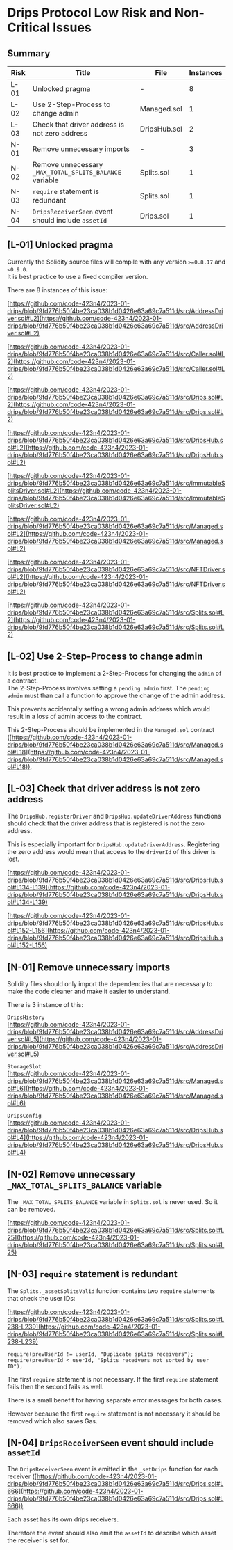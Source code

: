 # Drips Protocol Low Risk and Non-Critical Issues
## Summary
| Risk      | Title | File | Instances
| ----------- | ----------- | ----------- | ----------- |
| L-01      | Unlocked pragma | - | 8 |
| L-02      | Use 2-Step-Process to change admin | Managed.sol | 1 |
| L-03      | Check that driver address is not zero address | DripsHub.sol | 2 |
| N-01      | Remove unnecessary imports | - | 3 |
| N-02      | Remove unnecessary `_MAX_TOTAL_SPLITS_BALANCE` variable | Splits.sol | 1 |
| N-03      | `require` statement is redundant | Splits.sol | 1 |
| N-04      | `DripsReceiverSeen` event should include `assetId` | Drips.sol | 1 |


## [L-01] Unlocked pragma
Currently the Solidity source files will compile with any version `>=0.8.17` and `<0.9.0`.  
It is best practice to use a fixed compiler version.  

There are 8 instances of this issue:  

[https://github.com/code-423n4/2023-01-drips/blob/9fd776b50f4be23ca038b1d0426e63a69c7a511d/src/AddressDriver.sol#L2](https://github.com/code-423n4/2023-01-drips/blob/9fd776b50f4be23ca038b1d0426e63a69c7a511d/src/AddressDriver.sol#L2)  

[https://github.com/code-423n4/2023-01-drips/blob/9fd776b50f4be23ca038b1d0426e63a69c7a511d/src/Caller.sol#L2](https://github.com/code-423n4/2023-01-drips/blob/9fd776b50f4be23ca038b1d0426e63a69c7a511d/src/Caller.sol#L2)  

[https://github.com/code-423n4/2023-01-drips/blob/9fd776b50f4be23ca038b1d0426e63a69c7a511d/src/Drips.sol#L2](https://github.com/code-423n4/2023-01-drips/blob/9fd776b50f4be23ca038b1d0426e63a69c7a511d/src/Drips.sol#L2)  

[https://github.com/code-423n4/2023-01-drips/blob/9fd776b50f4be23ca038b1d0426e63a69c7a511d/src/DripsHub.sol#L2](https://github.com/code-423n4/2023-01-drips/blob/9fd776b50f4be23ca038b1d0426e63a69c7a511d/src/DripsHub.sol#L2)  

[https://github.com/code-423n4/2023-01-drips/blob/9fd776b50f4be23ca038b1d0426e63a69c7a511d/src/ImmutableSplitsDriver.sol#L2](https://github.com/code-423n4/2023-01-drips/blob/9fd776b50f4be23ca038b1d0426e63a69c7a511d/src/ImmutableSplitsDriver.sol#L2)  

[https://github.com/code-423n4/2023-01-drips/blob/9fd776b50f4be23ca038b1d0426e63a69c7a511d/src/Managed.sol#L2](https://github.com/code-423n4/2023-01-drips/blob/9fd776b50f4be23ca038b1d0426e63a69c7a511d/src/Managed.sol#L2)  

[https://github.com/code-423n4/2023-01-drips/blob/9fd776b50f4be23ca038b1d0426e63a69c7a511d/src/NFTDriver.sol#L2](https://github.com/code-423n4/2023-01-drips/blob/9fd776b50f4be23ca038b1d0426e63a69c7a511d/src/NFTDriver.sol#L2)  

[https://github.com/code-423n4/2023-01-drips/blob/9fd776b50f4be23ca038b1d0426e63a69c7a511d/src/Splits.sol#L2](https://github.com/code-423n4/2023-01-drips/blob/9fd776b50f4be23ca038b1d0426e63a69c7a511d/src/Splits.sol#L2)  

## [L-02] Use 2-Step-Process to change admin
It is best practice to implement a 2-Step-Process for changing the `admin` of a contract.  
The 2-Step-Process involves setting a `pending admin` first. The `pending admin` must than call a function to approve the change of the admin address.  

This prevents accidentally setting a wrong admin address which would result in a loss of admin access to the contract.  

This 2-Step-Process should be implemented in the `Managed.sol` contract ([https://github.com/code-423n4/2023-01-drips/blob/9fd776b50f4be23ca038b1d0426e63a69c7a511d/src/Managed.sol#L18](https://github.com/code-423n4/2023-01-drips/blob/9fd776b50f4be23ca038b1d0426e63a69c7a511d/src/Managed.sol#L18)).  

## [L-03] Check that driver address is not zero address
The `DripsHub.registerDriver` and `DripsHub.updateDriverAddress` functions should check that the driver address that is registered is not the zero address.  

This is especially important for `DripsHub.updateDriverAddress`. Registering the zero address would mean that access to the `driverId` of this driver is lost.  

[https://github.com/code-423n4/2023-01-drips/blob/9fd776b50f4be23ca038b1d0426e63a69c7a511d/src/DripsHub.sol#L134-L139](https://github.com/code-423n4/2023-01-drips/blob/9fd776b50f4be23ca038b1d0426e63a69c7a511d/src/DripsHub.sol#L134-L139)  

[https://github.com/code-423n4/2023-01-drips/blob/9fd776b50f4be23ca038b1d0426e63a69c7a511d/src/DripsHub.sol#L152-L156](https://github.com/code-423n4/2023-01-drips/blob/9fd776b50f4be23ca038b1d0426e63a69c7a511d/src/DripsHub.sol#L152-L156)  

## [N-01] Remove unnecessary imports
Solidity files should only import the dependencies that are necessary to make the code cleaner and make it easier to understand.  

There is 3 instance of this:  

`DripsHistory`  
[https://github.com/code-423n4/2023-01-drips/blob/9fd776b50f4be23ca038b1d0426e63a69c7a511d/src/AddressDriver.sol#L5](https://github.com/code-423n4/2023-01-drips/blob/9fd776b50f4be23ca038b1d0426e63a69c7a511d/src/AddressDriver.sol#L5)  

`StorageSlot`  
[https://github.com/code-423n4/2023-01-drips/blob/9fd776b50f4be23ca038b1d0426e63a69c7a511d/src/Managed.sol#L6](https://github.com/code-423n4/2023-01-drips/blob/9fd776b50f4be23ca038b1d0426e63a69c7a511d/src/Managed.sol#L6)  

`DripsConfig`  
[https://github.com/code-423n4/2023-01-drips/blob/9fd776b50f4be23ca038b1d0426e63a69c7a511d/src/DripsHub.sol#L4](https://github.com/code-423n4/2023-01-drips/blob/9fd776b50f4be23ca038b1d0426e63a69c7a511d/src/DripsHub.sol#L4)  

## [N-02] Remove unnecessary `_MAX_TOTAL_SPLITS_BALANCE` variable
The `_MAX_TOTAL_SPLITS_BALANCE` variable in `Splits.sol` is never used. So it can be removed.  

[https://github.com/code-423n4/2023-01-drips/blob/9fd776b50f4be23ca038b1d0426e63a69c7a511d/src/Splits.sol#L25](https://github.com/code-423n4/2023-01-drips/blob/9fd776b50f4be23ca038b1d0426e63a69c7a511d/src/Splits.sol#L25)  

## [N-03] `require` statement is redundant
The `Splits._assetSplitsValid` function contains two `require` statements that check the user IDs:  

[https://github.com/code-423n4/2023-01-drips/blob/9fd776b50f4be23ca038b1d0426e63a69c7a511d/src/Splits.sol#L238-L239](https://github.com/code-423n4/2023-01-drips/blob/9fd776b50f4be23ca038b1d0426e63a69c7a511d/src/Splits.sol#L238-L239)  
```solidity
require(prevUserId != userId, "Duplicate splits receivers");
require(prevUserId < userId, "Splits receivers not sorted by user ID");
```

The first `require` statement is not necessary. If the first `require` statement fails then the second fails as well.  

There is a small benefit for having separate error messages for both cases.  

However because the first `require` statement is not necessary it should be removed which also saves Gas.  

## [N-04] `DripsReceiverSeen` event should include `assetId`
The `DripsReceiverSeen` event is emitted in the `_setDrips` function for each receiver ([https://github.com/code-423n4/2023-01-drips/blob/9fd776b50f4be23ca038b1d0426e63a69c7a511d/src/Drips.sol#L666](https://github.com/code-423n4/2023-01-drips/blob/9fd776b50f4be23ca038b1d0426e63a69c7a511d/src/Drips.sol#L666)).  

Each asset has its own drips receivers.  

Therefore the event should also emit the `assetId` to describe which asset the receiver is set for.  

